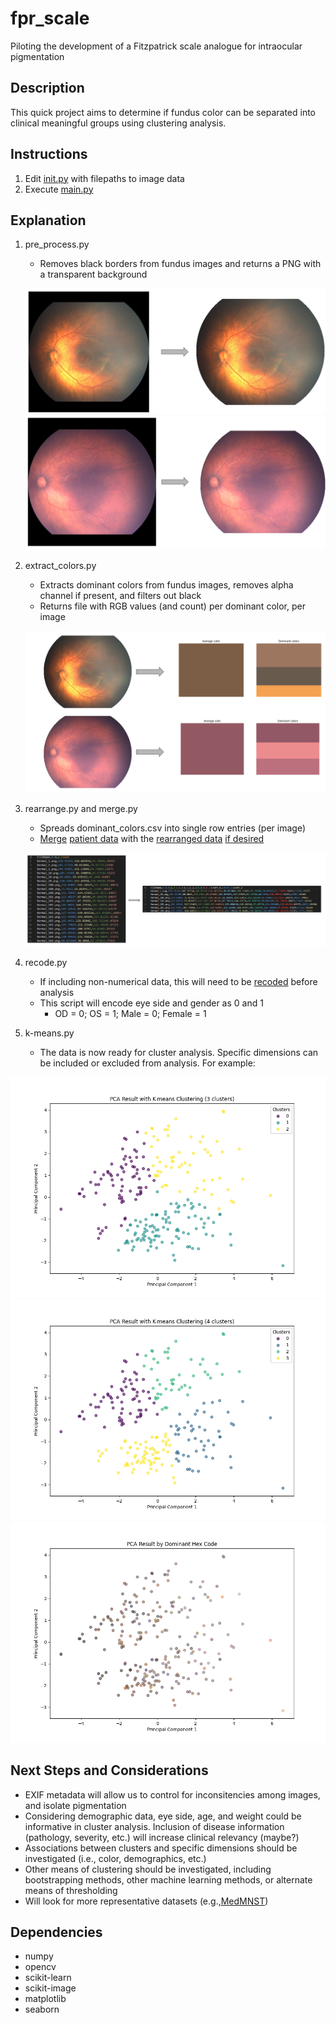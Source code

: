 # fpr_scale
 Piloting the development of a Fitzpatrick scale analogue for intraocular pigmentation

## Description
This quick project aims to determine if fundus color can be separated into clinical meaningful groups using clustering analysis.

## Instructions
 1) Edit [init.py](init.py) with filepaths to image data
 2) Execute [main.py](main.py)

## Explanation
 1) pre_process.py
    - Removes black borders from fundus images and returns a PNG with a transparent background

    ![example 1](bin/img_1.png)
    ![example 2](bin/img_2.png)

 2) extract_colors.py
    - Extracts dominant colors from fundus images, removes alpha channel if present, and filters out black
    - Returns file with RGB values (and count) per dominant color, per image

    ![example 3](bin/fig_3.png)

 3) rearrange.py and merge.py
    - Spreads dominant_colors.csv into single row entries (per image)
    - [Merge](merge.py) [patient data](results/merged_zip_information.csv) with the [rearranged data](results/post_processed/Normal/rearranged_rgb_values.csv) [if desired](results/post_processed/Normal/merged_data.csv)

    ![example 4](bin/fig_5.png)

 4) recode.py
    - If including non-numerical data, this will need to be [recoded](results/post_processed/Normal/cleaned_data.csv) before analysis
    - This script will encode eye side and gender as 0 and 1
      - OD = 0; OS = 1; Male = 0; Female = 1
 
 5) k-means.py
    - The data is now ready for cluster analysis. Specific dimensions can be included or excluded from analysis. For example:

 ![example 5](bin/Figure_2.png)
 ![example 6](bin/Figure_1.png)
 ![example 7](bin/Figure_3.png)


## Next Steps and Considerations
- EXIF metadata will allow us to control for inconsitencies among images, and isolate pigmentation
- Considering demographic data, eye side, age, and weight could be informative in cluster analysis. Inclusion of disease information (pathology, severity, etc.) will increase clinical relevancy (maybe?)
- Associations between clusters and specific dimensions should be investigated (i.e., color, demographics, etc.)
- Other means of clustering should be investigated, including bootstrapping methods, other machine learning methods, or alternate means of thresholding
- Will look for more representative datasets (e.g.,[MedMNST](https://zenodo.org/records/10519652))

## Dependencies
 - numpy
 - opencv
 - scikit-learn
 - scikit-image
 - matplotlib
 - seaborn
